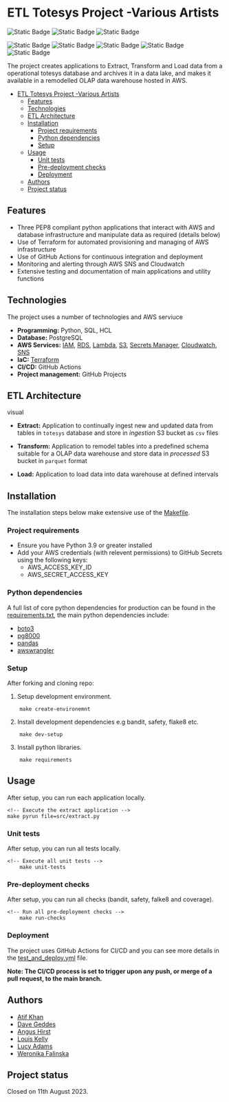 # ETL Totesys Project -Various Artists
![Static Badge](https://img.shields.io/badge/GitHub_Actions_Status-DEPLOYED-green?logo=github)
![Static Badge](https://img.shields.io/badge/Testing_Status-PASS-green)
![Static Badge](https://img.shields.io/badge/Maintained%3F-no-red.svg)

![Static Badge](https://img.shields.io/badge/Python-14354C?style=for-the-badge&logo=python&logoColor=white)
![Static Badge](https://img.shields.io/badge/PostgreSQL-316192?style=for-the-badge&logo=postgresql&logoColor=white)
![Static Badge](https://img.shields.io/badge/TERRAFORM-green?style=for-the-badge&logo=terraform&logoColor=white&labelColor=purple&color=purple)
![Static Badge](https://img.shields.io/badge/Amazon_AWS-FF9900?style=for-the-badge&logo=amazonaws&logoColor=white)
![Static Badge](https://img.shields.io/badge/GitHub_Actions-2088FF?style=for-the-badge&logo=github-actions&logoColor=white)


The project creates applications to Extract, Transform and Load data from a operational totesys database and archives it in a data lake, and makes it available in a remodelled OLAP data warehouse hosted in AWS.

- [ETL Totesys Project -Various Artists](#etl-totesys-project--various-artists)
  - [Features](#features)
  - [Technologies](#technologies)
  - [ETL Architecture](#etl-architecture)
  - [Installation](#installation)
    - [Project requirements](#project-requirements)
    - [Python dependencies](#python-dependencies)
    - [Setup](#setup)
  - [Usage](#usage)
    - [Unit tests](#unit-tests)
    - [Pre-deployment checks](#pre-deployment-checks)
    - [Deployment](#deployment)
  - [Authors](#authors)
  - [Project status](#project-status)

## Features
- Three PEP8 compliant python applications that interact with AWS and database infrastructure and manipulate data as required (details below)
- Use of Terraform for automated provisioning and managing of AWS infrastructure
- Use of GitHub Actions for continuous integration and deployment
- Monitoring and alerting through AWS SNS and Cloudwatch
- Extensive testing and documentation of main applications and utility functions

## Technologies
The project uses a number of technologies and AWS serviuce
- **Programming:** Python, SQL, HCL
- **Database:** PostgreSQL
- **AWS Services:** [IAM](https://aws.amazon.com/iam/), [RDS](https://aws.amazon.com/rds/), [Lambda](https://aws.amazon.com/lambda/), [S3](https://aws.amazon.com/s3/), [Secrets Manager](https://aws.amazon.com/secrets-manager/), [Cloudwatch](https://aws.amazon.com/cloudwatch/), [SNS](https://aws.amazon.com/sns/)
- **IaC:** [Terraform](https://registry.terraform.io/providers/hashicorp/aws/latest/docs)
- **CI/CD:** GitHub Actions
- **Project management:** GitHub Projects

## ETL Architecture
visual
- **Extract:** Application to continually ingest new and updated data from tables in <code>totesys</code> database and store in *ingestion* S3 bucket as <code>csv</code> files

- **Transform:** Application to remodel tables into a predefined schema suitable for a OLAP data warehouse and store data in *processed* S3 bucket in <code>parquet</code> format

- **Load:** Application to load data into data warehouse at defined intervals


## Installation
The installation steps below make extensive use of the [Makefile](Makefile).
### Project requirements
- Ensure you have Python 3.9 or greater installed
- Add your AWS credentials (with relevent permissions) to GitHub Secrets using the following keys:
    - AWS_ACCESS_KEY_ID
    - AWS_SECRET_ACCESS_KEY
 
### Python dependencies
A full list of core python dependencies for production can be found in the [requirements.txt](requirements.txt), the main python dependencies include:
- [boto3](https://boto3.amazonaws.com/v1/documentation/api/latest/guide/quickstart.html)
- [pg8000](https://github.com/tlocke/pg8000)
- [pandas](https://pandas.pydata.org/docs/user_guide/index.html)
- [awswrangler](https://aws-sdk-pandas.readthedocs.io/en/stable/)

### Setup

After forking and cloning repo:

1. Setup development environment.

``` make
    make create-environemnt
```

2. Install development dependencies e.g bandit, safety, flake8 etc.

``` make
    make dev-setup
```

3. Install python libraries.
``` make
    make requirements
```

## Usage
After setup, you can run each application locally.

``` make
<!-- Execute the extract application -->
make pyrun file=src/extract.py
```

### Unit tests
After setup, you can run all tests locally.

``` make 
<!-- Execute all unit tests -->
    make unit-tests
```

### Pre-deployment checks
After setup, you can run all checks (bandit, safety, falke8 and coverage).

```make
<!-- Run all pre-deployment checks -->
    make run-checks
```

### Deployment
The project uses GitHub Actions for CI/CD and you can see more details in the [test_and_deploy.yml](test_and_deploy) file. 

**Note: The CI/CD process is set to trigger upon any push, or merge of a pull request, to the main branch.**

## Authors
- [Atif Khan](http://www.github.com/atif-hussain-khan)
- [Dave Geddes](http://www.github.com/dabruge)
- [Angus Hirst](http://www.github.com/Pandangus)
- [Louis Kelly](http://www.github.com/LouKelly)
- [Lucy Adams](http://www.github.com/tricia-mcmillan)
- [Weronika Falinska](http://www.github.com/makikooni)

## Project status
Closed on 11th August 2023.